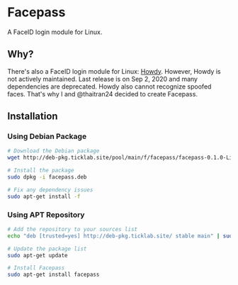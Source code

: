 # Facepass

A FaceID login module for Linux.

## Why?

There's also a FaceID login module for Linux: [Howdy](https://github.com/boltgolt/howdy). However, Howdy is not actively maintained. Last release is on Sep 2, 2020 and many dependencies are deprecated. Howdy also cannot recognize spoofed faces. That's why I and @thaitran24 decided to create Facepass.

## Installation

### Using Debian Package

```sh
# Download the Debian package
wget http://deb-pkg.ticklab.site/pool/main/f/facepass/facepass-0.1.0-Linux.deb -O facepass.deb

# Install the package
sudo dpkg -i facepass.deb

# Fix any dependency issues
sudo apt-get install -f
```

### Using APT Repository

```sh
# Add the repository to your sources list
echo "deb [trusted=yes] http://deb-pkg.ticklab.site/ stable main" | sudo tee /etc/apt/sources.list.d/facepass.list

# Update the package list
sudo apt-get update

# Install Facepass
sudo apt-get install facepass
```